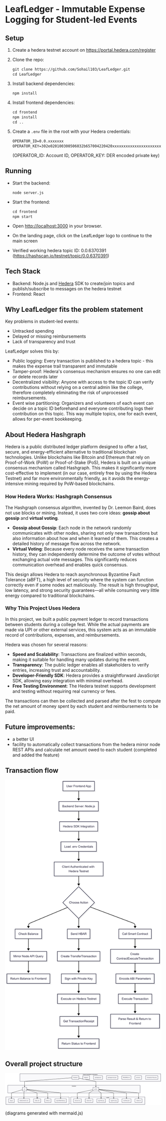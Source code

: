 # LeafLedger - Immutable Expense Logging for Student-led Events

## Setup

1. Create a hedera testnet account on https://portal.hedera.com/register

2. Clone the repo:
   ```
   git clone https://github.com/Sohail103/LeafLedger.git
   cd LeafLedger
   ```

3. Install backend dependencies:
   ```
   npm install
   ```

4. Install frontend dependencies:
   ```
   cd frontend
   npm install
   cd ..
   ```

5. Create a `.env` file in the root with your Hedera credentials:
   ```
   OPERATOR_ID=0.0.xxxxxxx
   OPERATOR_KEY=302e020100300506032b657004220420xxxxxxxxxxxxxxxxxxxxxxxxxxxxxxxxxxxxxxxxxxxxxxxxxxxxxxxxxxxxxxxx
   ```
   
   (OPERATOR_ID: Account ID, OPERATOR_KEY: DER encoded private key) 

## Running

- Start the backend:
  ```
  node server.js
  ```

- Start the frontend:
  ```
  cd frontend
  npm start
  ```

- Open [http://localhost:3000](http://localhost:3000) in your browser.
- On the landing page, click on the LeafLedger logo to continue to the main screen
- Verified working hedera topic ID: 0.0.6370391 (https://hashscan.io/testnet/topic/0.0.6370391)

## Tech Stack

- Backend: Node.js and [Hedera](https://hedera.com/) SDK to create/join topics and publish/subscribe to messages on the hedera testnet
- Frontend: React

## Why LeafLedger fits the problem statement

Key problems in student-led events:
- Untracked spending
- Delayed or missing reimbursements
- Lack of transparency and trust

LeafLedger solves this by: 
- Public logging: Every transaction is published to a hedera topic - this makes the expense trail transparent and immutable
- Tamper-proof: Hedera's consensus mechanism ensures no one can edit or delete records later
- Decentralized visibility: Anyone with access to the topic ID can verify contributions without relying on a central admin like the college, therefore completely eliminating the risk of unprocessed reimbursements.
- Event wise partitioning: Organizers and volunteers of each event can decide on a topic ID beforehand and everyone contributing logs their contribution on this topic. This way multiple topics, one for each event, allows for per-event bookkeeping.

## About Hedera Hashgraph

Hedera is a public distributed ledger platform designed to offer a fast, secure, and energy-efficient alternative to traditional blockchain technologies. Unlike blockchains like Bitcoin and Ethereum that rely on Proof-of-Work (PoW) or Proof-of-Stake (PoS), Hedera is built on a unique consensus mechanism called Hashgraph. This makes it significantly more cost-effective to implement (in our case, entirely free by using the Hedera Testnet) and far more environmentally friendly, as it avoids the energy-intensive mining required by PoW-based blockchains. 

### How Hedera Works: Hashgraph Consensus

The Hashgraph consensus algorithm, invented by Dr. Leemon Baird, does not use blocks or mining. Instead, it uses two core ideas: **gossip about gossip** and **virtual voting**.

- **Gossip about Gossip**: Each node in the network randomly communicates with other nodes, sharing not only new transactions but also information about how and when it learned of them. This creates a detailed history of message flow across the network.
- **Virtual Voting**: Because every node receives the same transaction history, they can independently determine the outcome of votes without exchanging actual vote messages. This significantly reduces communication overhead and enables quick consensus.

This design allows Hedera to reach asynchronous Byzantine Fault Tolerance (aBFT), a high level of security where the system can function correctly even if some nodes act maliciously. The result is high throughput, low latency, and strong security guarantees—all while consuming very little energy compared to traditional blockchains.

### Why This Project Uses Hedera

In this project, we built a public payment ledger to record transactions between students during a college fest. While the actual payments are made via UPI or other external services, this system acts as an immutable record of contributions, expenses, and reimbursements.

Hedera was chosen for several reasons:

- **Speed and Scalability**: Transactions are finalized within seconds, making it suitable for handling many updates during the event.
- **Transparency**: The public ledger enables all stakeholders to verify entries, increasing trust and accountability.
- **Developer-Friendly SDK**: Hedera provides a straightforward JavaScript SDK, allowing easy integration with minimal overhead.
- **Free Testing Environment**: The Hedera testnet supports development and testing without requiring real currency or fees.

The transactions can then be collected and parsed after the fest to compute the net amount of money spent by each student and reimbursements to be paid.

## Future improvements:

- a better UI
- facility to automatically collect transactions from the hedera mirror node REST APIs and calculate net amount owed to each student (completed and added the feature)

## Transaction flow

![transaction-flow](transaction-flow.png)

## Overall project structure

![project-structure](mermaid-chart-project-structure.png)

(diagrams generated with mermaid.js)
